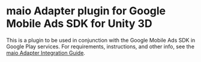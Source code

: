 # maio Adapter plugin for Google Mobile Ads SDK for Unity 3D

This is a plugin to be used in conjunction with the Google Mobile Ads SDK in
Google Play services. For requirements, instructions, and other info, see the
[maio Adapter Integration Guide](https://developers.google.com/admob/unity/mediation/maio).
